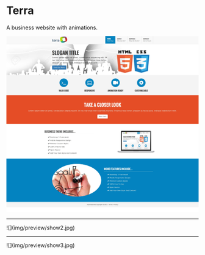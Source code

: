 # Terra

A business website with animations.

![](img/preview/show.jpg)
<hr>
![](img/preview/show2.jpg)
<hr>
![](img/preview/show3.jpg)

